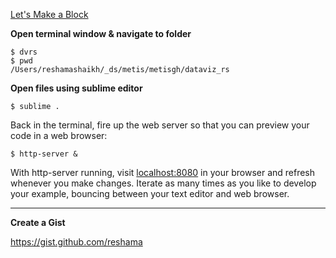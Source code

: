 
[Let's Make a Block](https://bost.ocks.org/mike/block/#develop)  

**Open terminal window & navigate to folder**  
```
$ dvrs
$ pwd
/Users/reshamashaikh/_ds/metis/metisgh/dataviz_rs
```
**Open files using sublime editor**  
```
$ sublime .
```
Back in the terminal, fire up the web server so that you can preview your code in a web browser:  
```
$ http-server &
```
With http-server running, visit [localhost:8080](http://localhost:8080/) in your browser and refresh whenever you make changes. Iterate as many times as you like to develop your example, bouncing between your text editor and web browser. 

---

**Create a Gist**  

https://gist.github.com/reshama
